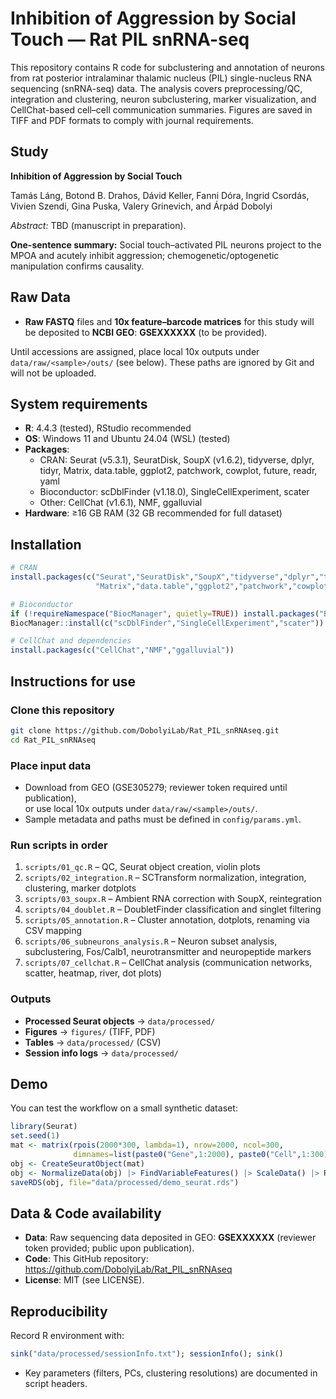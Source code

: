 # Inhibition of Aggression by Social Touch — Rat PIL snRNA-seq

This repository contains R code for subclustering and annotation of neurons from rat posterior intralaminar thalamic nucleus (PIL) single-nucleus RNA sequencing (snRNA-seq) data. The analysis covers preprocessing/QC, integration and clustering, neuron subclustering, marker visualization, and CellChat-based cell–cell communication summaries. Figures are saved in TIFF and PDF formats to comply with journal requirements.

## Study

**Inhibition of Aggression by Social Touch**

Tamás Láng, Botond B. Drahos, Dávid Keller, Fanni Dóra, Ingrid Csordás, Vivien Szendi, Gina Puska, Valery Grinevich, and Árpád Dobolyi

*Abstract:* TBD (manuscript in preparation).

**One-sentence summary:** Social touch–activated PIL neurons project to the MPOA and acutely inhibit aggression; chemogenetic/optogenetic manipulation confirms causality.

## Raw Data

- **Raw FASTQ** files and **10x feature–barcode matrices** for this study will be deposited to **NCBI GEO**: **GSEXXXXXX** (to be provided).


Until accessions are assigned, place local 10x outputs under `data/raw/<sample>/outs/` (see below). These paths are ignored by Git and will not be uploaded.

## System requirements

- **R**: 4.4.3 (tested), RStudio recommended  
- **OS**: Windows 11 and Ubuntu 24.04 (WSL) (tested)  
- **Packages**:  
  - CRAN: Seurat (v5.3.1), SeuratDisk, SoupX (v1.6.2), tidyverse, dplyr, tidyr, Matrix, data.table, ggplot2, patchwork, cowplot, future, readr, yaml  
  - Bioconductor: scDblFinder (v1.18.0), SingleCellExperiment, scater  
  - Other: CellChat (v1.6.1), NMF, ggalluvial  
- **Hardware**: ≥16 GB RAM (32 GB recommended for full dataset)

## Installation

```r
# CRAN
install.packages(c("Seurat","SeuratDisk","SoupX","tidyverse","dplyr","tidyr",
                   "Matrix","data.table","ggplot2","patchwork","cowplot","future","readr","yaml"))

# Bioconductor
if (!requireNamespace("BiocManager", quietly=TRUE)) install.packages("BiocManager")
BiocManager::install(c("scDblFinder","SingleCellExperiment","scater"))

# CellChat and dependencies
install.packages(c("CellChat","NMF","ggalluvial"))
```

## Instructions for use

### Clone this repository

```bash
git clone https://github.com/DobolyiLab/Rat_PIL_snRNAseq.git
cd Rat_PIL_snRNAseq
```

### Place input data

- Download from GEO (GSE305279; reviewer token required until publication),  
  or use local 10x outputs under `data/raw/<sample>/outs/`.  
- Sample metadata and paths must be defined in `config/params.yml`.

### Run scripts in order

1. `scripts/01_qc.R` – QC, Seurat object creation, violin plots  
2. `scripts/02_integration.R` – SCTransform normalization, integration, clustering, marker dotplots  
3. `scripts/03_soupx.R` – Ambient RNA correction with SoupX, reintegration  
4. `scripts/04_doublet.R` – DoubletFinder classification and singlet filtering  
5. `scripts/05_annotation.R` – Cluster annotation, dotplots, renaming via CSV mapping  
6. `scripts/06_subneurons_analysis.R` – Neuron subset analysis, subclustering, Fos/Calb1, neurotransmitter and neuropeptide markers  
7. `scripts/07_cellchat.R` – CellChat analysis (communication networks, scatter, heatmap, river, dot plots)

### Outputs

- **Processed Seurat objects** → `data/processed/`  
- **Figures** → `figures/` (TIFF, PDF)  
- **Tables** → `data/processed/` (CSV)  
- **Session info logs** → `data/processed/`

## Demo

You can test the workflow on a small synthetic dataset:

```r
library(Seurat)
set.seed(1)
mat <- matrix(rpois(2000*300, lambda=1), nrow=2000, ncol=300,
              dimnames=list(paste0("Gene",1:2000), paste0("Cell",1:300)))
obj <- CreateSeuratObject(mat)
obj <- NormalizeData(obj) |> FindVariableFeatures() |> ScaleData() |> RunPCA() |> RunUMAP(dims=1:10)
saveRDS(obj, file="data/processed/demo_seurat.rds")
```

## Data & Code availability

- **Data**: Raw sequencing data deposited in GEO: **GSEXXXXXX** (reviewer token provided; public upon publication).  
- **Code**: This GitHub repository: https://github.com/DobolyiLab/Rat_PIL_snRNAseq  
- **License**: MIT (see LICENSE).

## Reproducibility

Record R environment with:

```r
sink("data/processed/sessionInfo.txt"); sessionInfo(); sink()
```

- Key parameters (filters, PCs, clustering resolutions) are documented in script headers.

